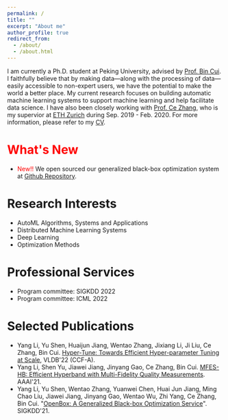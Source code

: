 ```yaml
---
permalink: /
title: ""
excerpt: "About me"
author_profile: true
redirect_from: 
  - /about/
  - /about.html
---
```


I am currently a Ph.D. student at Peking University, advised by [Prof. Bin Cui](https://cs.pku.edu.cn/info/1082/1276.htm). I faithfully believe that by making data—along with the processing of data—easily accessible to non-expert users, we have the potential to make the world a better place. My current research focuses on building automatic machine learning systems to support machine learning and help facilitate data science.
I have also been closely working with [Prof. Ce Zhang](https://ds3lab.inf.ethz.ch/members/ce-zhang.html), who is my supervior at [ETH Zurich](https://ethz.ch/en.html) during Sep. 2019 - Feb. 2020.
For more information, please refer to my [CV](https://github.com/thomas-young-2013/thomas-young-2013.github.io/blob/master/files/CV/CV.pdf).


<span style="color:red">What's New</span>
======
* <span style="color:red">New!!</span> We open sourced our generalized black-box optimization system at [Github Repository](https://github.com/PKU-DAIR/open-box). 

Research Interests
======
* AutoML Algorithms, Systems and Applications
* Distributed Machine Learning Systems
* Deep Learning
* Optimization Methods

Professional Services
======
* Program committee: SIGKDD 2022
* Program committee: ICML 2022

Selected Publications
======
* Yang Li, Yu Shen, Huaijun Jiang, Wentao Zhang, Jixiang Li, Ji Liu, Ce Zhang, Bin Cui. [Hyper-Tune: Towards Efficient Hyper-parameter Tuning at Scale](https://arxiv.org/abs/2201.06834), VLDB'22 (CCF-A).
* Yang Li, Shen Yu, Jiawei Jiang, Jinyang Gao, Ce Zhang, Bin Cui. [MFES-HB: Efficient Hyperband with Multi-Fidelity Quality Measurements](https://arxiv.org/abs/2012.03011). AAAI'21. 
* Yang Li, Yu Shen, Wentao Zhang, Yuanwei Chen, Huai Jun Jiang, Ming Chao Liu, Jiawei Jiang, Jinyang Gao, Wentao Wu, Zhi Yang, Ce Zhang, Bin Cui. "[OpenBox: A Generalized Black-box Optimization Service](https://arxiv.org/abs/2106.00421)". SIGKDD'21.
